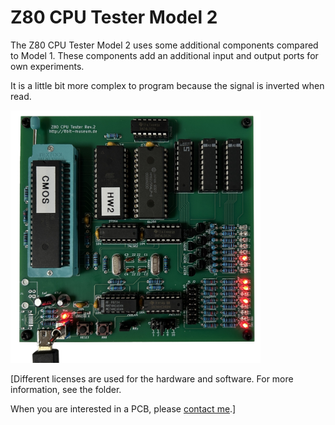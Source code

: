 # Z80 CPU Tester Model 2

The Z80 CPU Tester Model 2 uses some additional components compared to Model 1.
These components add an additional input and output ports for own experiments.

It is a little bit more complex to program because the signal is inverted when read.

<img src="/_pictures/z80cputester_v2.jpg" width="400">

[Different licenses are used for the hardware and software. For more information, see the folder.

When you are interested in a PCB, please [contact me](https://8bit-museum.de/kontakt/).]
